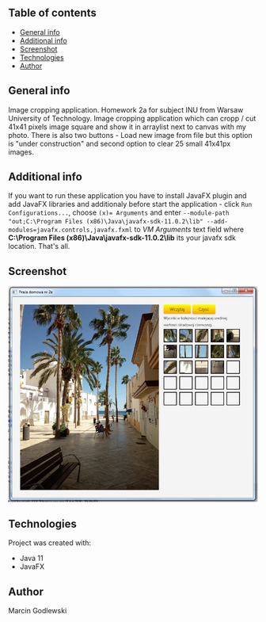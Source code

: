 ## Table of contents
* [General info](#general-info)
* [Additional info](#additional-info)
* [Screenshot](#screenshot)
* [Technologies](#technologies)
* [Author](#author)

## General info
Image cropping application. Homework 2a for subject INU from Warsaw University of Technology. Image cropping application which can cropp / cut 41x41 pixels image square and show it in arraylist next to canvas with my photo. There is also two buttons - Load new image from file but this option is "under construction" and second option to clear 25 small 41x41px images.

## Additional info
If you want to run these application you have to install JavaFX plugin and add JavaFX libraries and additionaly before start the application - click `Run Configurations...`, choose `(x)= Arguments` and enter `--module-path "out;C:\Program Files (x86)\Java\javafx-sdk-11.0.2\lib" --add-modules=javafx.controls,javafx.fxml` to *VM Arguments* text field where **C:\Program Files (x86)\Java\javafx-sdk-11.0.2\lib** its your javafx sdk location. That's all.

## Screenshot
![Screenshot](croppapp.jpg)

## Technologies
Project was created with:
* Java 11
* JavaFX

## Author
Marcin Godlewski
